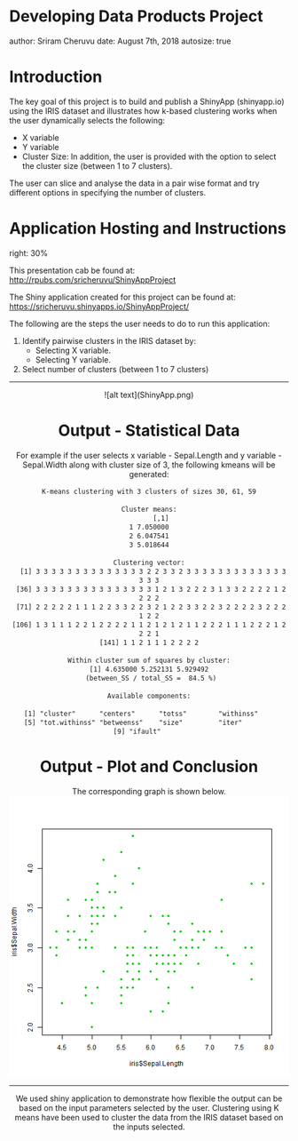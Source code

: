 Developing Data Products Project
========================================================
author: Sriram Cheruvu
date: August 7th, 2018
autosize: true

Introduction
========================================================

The key goal of this project is to build and publish a ShinyApp (shinyapp.io) using the IRIS dataset and illustrates how k-based clustering works when the user dynamically selects the following:
 - X variable
 - Y variable
 - Cluster Size:  In addition, the user is provided with the option to select the cluster size (between 1 to 7 clusters). 

The user can slice and analyse the data in a pair wise format and try different options in specifying the number of clusters.

Application Hosting and Instructions
=========================================================
right: 30%

This presentation cab be found at:
<http://rpubs.com/sricheruvu/ShinyAppProject>

The Shiny application created for this project can be found at:
<https://sricheruvu.shinyapps.io/ShinyAppProject/>

The following are the steps the user needs to do to run this application:

1. Identify pairwise clusters in the IRIS dataset by:
     - Selecting X variable.
     - Selecting Y variable.
2. Select number of clusters (between 1 to 7 clusters)

***
<div align="center">
![alt text](ShinyApp.png)

Output - Statistical Data
========================================================
For example if the user selects x variable - Sepal.Length and y variable - Sepal.Width along with cluster size of 3, the following kmeans will be generated:

```
K-means clustering with 3 clusters of sizes 30, 61, 59

Cluster means:
      [,1]
1 7.050000
2 6.047541
3 5.018644

Clustering vector:
  [1] 3 3 3 3 3 3 3 3 3 3 3 3 3 3 2 2 3 3 2 3 3 3 3 3 3 3 3 3 3 3 3 3 3 3 3
 [36] 3 3 3 3 3 3 3 3 3 3 3 3 3 3 3 1 2 1 3 2 2 2 3 1 3 3 2 2 2 2 1 2 2 2 2
 [71] 2 2 2 2 2 1 1 1 2 2 3 3 2 2 3 2 1 2 2 3 3 2 2 3 2 2 2 2 3 2 2 2 1 2 2
[106] 1 3 1 1 1 2 2 1 2 2 2 2 1 1 2 1 2 1 2 1 1 2 2 2 1 1 1 2 2 2 1 2 2 2 1
[141] 1 1 2 1 1 1 2 2 2 2

Within cluster sum of squares by cluster:
[1] 4.635000 5.252131 5.929492
 (between_SS / total_SS =  84.5 %)

Available components:

[1] "cluster"      "centers"      "totss"        "withinss"    
[5] "tot.withinss" "betweenss"    "size"         "iter"        
[9] "ifault"      
```

Output - Plot and Conclusion
========================================================
The corresponding graph is shown below.
![plot of chunk unnamed-chunk-2](DevelopingDataProductsProject-figure/unnamed-chunk-2-1.png)
***
We used shiny application to demonstrate how flexible the output can be based on the input parameters selected by the user. Clustering using K means have been used to cluster the data from the IRIS dataset based on the inputs selected.
